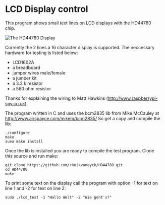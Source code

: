 LCD Display control
===================

This program shows small text lines on LCD displays with the HD44780 chip. 

![The HD44780 Display](https://dl.dropboxusercontent.com/u/40629133/HD44780/Display.jpg)

Currently the 2 lines a 16 character display is supported. The neccessary 
hardware for testing is listed below: 

* LCD1602A
* a breadboard
* jumper wires male/female
* a jumper kit
* a 3.3 k resistor
* a 560 ohm resistor

Thanks for explaining the wiring to Matt Hawkins (http://www.raspberrypi-spy.co.uk).

The program written in C and uses the bcm2835 lib from Mike McCauley at http://www.airspayce.com/mikem/bcm2835/ 
So get a copy and compile the lib:

```
./configure 
make
sueo make install
```

Once the lib is installed you are ready to compile the test program. Clone this source and run make: 

```
git clone https://github.com/rheikvaneyck/HD44780.git
cd HD44780
make
```

To print some text on the display call the program with option -1 <text> for text on line 1 and -2 <text> for text on line 2:

```
sudo ./lcd_test -1 "Hallo Welt" -2 "Wie geht's?"
```

  
